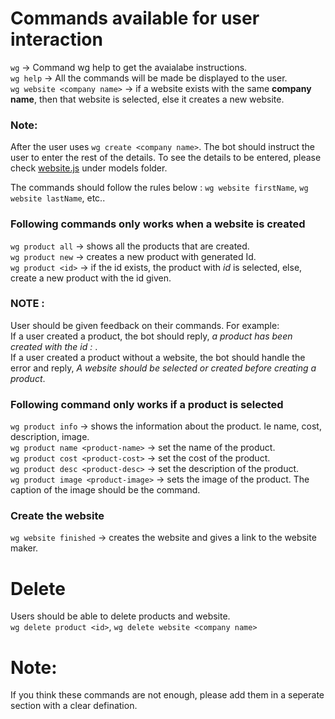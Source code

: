 
# Commands available for user interaction

`wg` -> Command wg help to get the avaialabe instructions.    
`wg help` -> All the commands will be made be displayed to the user.  
`wg website <company name>` -> if a website exists with the same **company name**, then that website is selected, else it creates a new website. 

### Note:
After the user uses `wg create <company name>`. The bot should instruct the user to enter the rest of the details.
To see the details to be entered, please check [website.js](https://github.com/HWTechClub/Custom-Static-Website-Generator/blob/master/whatsapp-web.js/src/models/website.js) under models folder.

The commands should follow the rules below :
`wg website firstName`, `wg website lastName`,  etc..

### Following commands only works when a website is created

`wg product all` -> shows all the products that are created.  
`wg product new` -> creates a new product with generated Id.  
`wg product <id>` -> if the id exists, the product with *id* is selected, else, create a new product with the id given.  

### NOTE : 
User should be given feedback on their commands. For example:  
If a user created a product, the bot should reply, *a product has been created with the id : <id>*.   
If a user created a product without a website, the bot should handle the error and reply, *A website should be selected or created before creating a product*.   

### Following command only works if a product is selected 
`wg product info` -> shows the information about the product. Ie name, cost, description, image.  
`wg product name <product-name>` -> set the name of the product.  
`wg product cost <product-cost>` -> set the cost of the product.  
`wg product desc <product-desc>` -> set the description of the product.  
`wg product image <product-image>` -> sets the image of the product. The caption of the image should be the command.  

### Create the website
`wg website finished` -> creates the website and gives a link to the website maker.  

# Delete
Users should be able to delete products and website.  
`wg delete product <id>`, `wg delete website <company name>`  

# Note:
If you think these commands are not enough, please add them in a seperate section with a clear defination.
